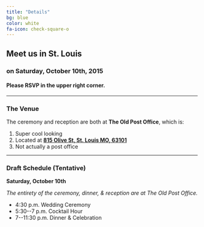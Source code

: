 ```yaml
---
title: "Details"
bg: blue
color: white
fa-icon: check-square-o
---
```


## **Meet us in St. Louis**

### on Saturday, October 10th, 2015

#### **Please RSVP in the upper right corner.**

-------------------------

### **The Venue**

The ceremony and reception are both at **The Old Post Office**, which is:
 
1. Super cool looking
2. Located at **[815 Olive St, St. Louis MO, 63101](https://www.google.com/maps?ll=38.629057,-90.192944&z=16&t=m&hl=en-US&gl=US&mapclient=embed&cid=16792576850699164824)**
3. Not actually a post office

<!--
<div class="icontain" height="300">
<iframe src="https://www.google.com/maps/embed?pb=!1m18!1m12!1m3!1d3116.8866905752934!2d-90.19253482248763!3d38.628487672892284!2m3!1f0!2f0!3f0!3m2!1i1024!2i768!4f13.1!3m3!1m2!1s0x87d8b319202f6377%3A0xe90b37acc15f1c98!2sOLD+POST+OFFICE+-+ST.+LOUIS!5e0!3m2!1sen!2sus!4v1425090253860" width="600" height="300" frameborder="0" style="border:0"></iframe>
</div>
-->

-------------------------

### **Draft Schedule** (Tentative)

<!--
**Friday, October 9th**

_Only for members of the wedding party and some invited guests._

* 6:30 p.m. Dinner at the Missouri History Museum at **[5700 Lindell Blvd, St. Louis, MO 63112](https://www.google.com/maps/place/5700+Lindell+Blvd,+St+Louis,+MO+63112/@38.6452723,-90.2858311,17z/data=!3m1!4b1!4m2!3m1!1s0x87d8b54ece7ea551:0xe697025084eeb088)**

<br><br>
-->

**Saturday, October 10th**

_The entirety of the ceremony, dinner, & reception are at The Old Post Office._

* 4:30 p.m. Wedding Ceremony
* 5:30--7 p.m. Cocktail Hour 
* 7--11:30 p.m. Dinner & Celebration

